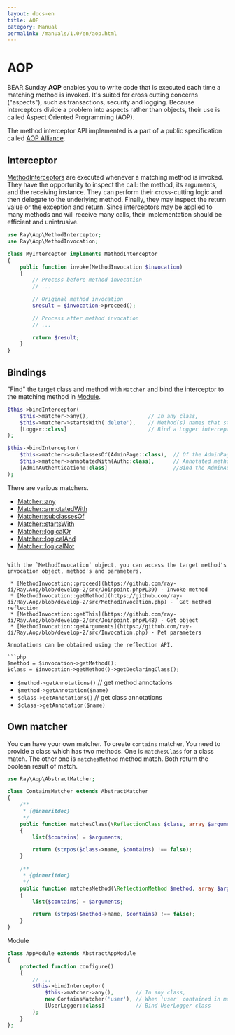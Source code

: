 ```yaml
---
layout: docs-en
title: AOP
category: Manual
permalink: /manuals/1.0/en/aop.html
---
```

# AOP

BEAR.Sunday **AOP** enables you to write code that is executed each time a matching method is invoked. It's suited for cross cutting concerns ("aspects"), such as transactions, security and logging. Because interceptors divide a problem into aspects rather than objects, their use is called Aspect Oriented Programming (AOP).

The method interceptor API implemented is a part of a public specification called [AOP Alliance](http://aopalliance.sourceforge.net/).

## Interceptor

[MethodInterceptors](https://github.com/ray-di/Ray.Aop/blob/2.x/src/MethodInterceptor.php) are executed whenever a matching method is invoked.
They have the opportunity to inspect the call: the method, its arguments, and the receiving instance.
They can perform their cross-cutting logic and then delegate to the underlying method.
Finally, they may inspect the return value or the exception and return. Since interceptors may be applied to many methods and will receive many calls, their implementation should be efficient and unintrusive.


```php
use Ray\Aop\MethodInterceptor;
use Ray\Aop\MethodInvocation;

class MyInterceptor implements MethodInterceptor
{
    public function invoke(MethodInvocation $invocation)
    {
        // Process before method invocation
        // ...

        // Original method invocation
        $result = $invocation->proceed();

        // Process after method invocation
        // ...

        return $result;
    }
}
```

## Bindings

"Find" the target class and method with `Matcher` and bind the interceptor to the matching method in [Module](module.html).

```php
$this->bindInterceptor(
    $this->matcher->any(),                   // In any class,
    $this->matcher->startsWith('delete'),    // Method(s) names that start with "delete",
    [Logger::class]                          // Bind a Logger interceptor
);

$this->bindInterceptor(
    $this->matcher->subclassesOf(AdminPage::class),  // Of the AdminPage class or a class inherited from it
    $this->matcher->annotatedWith(Auth::class),      // Annotated method with the @Auth annotation
    [AdminAuthentication::class]                     //Bind the AdminAuthenticationInterceptor
);
```

There are various matchers.

 * [Matcher::any](https://github.com/ray-di/Ray.Aop/blob/develop-2/src/MatcherInterface.php#L16) 
 * [Matcher::annotatedWith](https://github.com/ray-di/Ray.Aop/blob/develop-2/src/MatcherInterface.php#L23) 
 * [Matcher::subclassesOf](https://github.com/ray-di/Ray.Aop/blob/develop-2/src/MatcherInterface.php#L30)
 * [Matcher::startsWith](https://github.com/ray-di/Ray.Aop/blob/develop-2/src/MatcherInterface.php#L37)
 * [Matcher::logicalOr](https://github.com/ray-di/Ray.Aop/blob/develop-2/src/MatcherInterface.php#L44)
 * [Matcher::logicalAnd](https://github.com/ray-di/Ray.Aop/blob/develop-2/src/MatcherInterface.php#L51)
 * [Matcher::logicalNot](https://github.com/ray-di/Ray.Aop/blob/develop-2/src/MatcherInterface.php#L58) 
```

With the `MethodInvocation` object, you can access the target method's invocation object, method's and parameters.

 * [MethodInvocation::proceed](https://github.com/ray-di/Ray.Aop/blob/develop-2/src/Joinpoint.php#L39) - Invoke method
 * [MethodInvocation::getMethod](https://github.com/ray-di/Ray.Aop/blob/develop-2/src/MethodInvocation.php) -  Get method reflection
 * [MethodInvocation::getThis](https://github.com/ray-di/Ray.Aop/blob/develop-2/src/Joinpoint.php#L48) - Get object
 * [MethodInvocation::getArguments](https://github.com/ray-di/Ray.Aop/blob/develop-2/src/Invocation.php) - Pet parameters

Annotations can be obtained using the reflection API.

```php
$method = $invocation->getMethod();
$class = $invocation->getMethod()->getDeclaringClass();
```

 * `$method->getAnnotations()`    // get method annotations
 * `$method->getAnnotation($name)`
 * `$class->getAnnotations()`     // get class annotations
 * `$class->getAnnotation($name)`

## Own matcher
   
You can have your own matcher.
To create `contains` matcher, You need to provide a class which has two methods. One is `matchesClass` for a class match.
The other one is `matchesMethod` method match. Both return the boolean result of match.

```php
use Ray\Aop\AbstractMatcher;

class ContainsMatcher extends AbstractMatcher
{
    /**
     * {@inheritdoc}
     */
    public function matchesClass(\ReflectionClass $class, array $arguments) : bool
    {
        list($contains) = $arguments;

        return (strpos($class->name, $contains) !== false);
    }

    /**
     * {@inheritdoc}
     */
    public function matchesMethod(\ReflectionMethod $method, array $arguments) : bool
    {
        list($contains) = $arguments;

        return (strpos($method->name, $contains) !== false);
    }
}
```

Module

```php
class AppModule extends AbstractAppModule
{
    protected function configure()
    {
        // ...
        $this->bindInterceptor(
            $this->matcher->any(),       // In any class,
            new ContainsMatcher('user'), // When 'user' contained in method name
            [UserLogger::class]          // Bind UserLogger class
        );
    }
};
```
